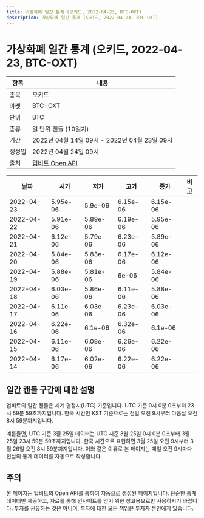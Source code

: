 ```yaml
---
title: 가상화폐 일간 통계 (오키드, 2022-04-23, BTC-OXT)
description: 가상화폐 일간 통계 (오키드, 2022-04-23, BTC-OXT)
---
```



가상화폐 일간 통계 (오키드, 2022-04-23, BTC-OXT)
===

|항목|내용|
|--|--|
|종목|오키드|
|마켓|BTC-OXT|
|단위|BTC|
|종류|일 단위 캔들 (10일치)|
|기간|2022년 04월 14일 09시 - 2022년 04월 23일 09시|
|생성일|2022년 04월 24일 09시|
|출처|[업비트 Open API](https://docs.upbit.com)|


|날짜|시가|저가|고가|종가|비고|
|--|--|--|--|--|--|
|2022-04-23|5.95e-06|5.9e-06|6.15e-06|6.15e-06|    |
|2022-04-22|5.91e-06|5.89e-06|6.19e-06|5.95e-06|    |
|2022-04-21|6.12e-06|5.79e-06|6.23e-06|5.89e-06|    |
|2022-04-20|5.84e-06|5.83e-06|6.17e-06|6.12e-06|    |
|2022-04-19|5.88e-06|5.81e-06|6e-06|5.84e-06|    |
|2022-04-18|6.03e-06|5.86e-06|6.11e-06|5.88e-06|    |
|2022-04-17|6.11e-06|6.03e-06|6.23e-06|6.03e-06|    |
|2022-04-16|6.22e-06|6.1e-06|6.32e-06|6.1e-06|    |
|2022-04-15|6.11e-06|6.08e-06|6.26e-06|6.22e-06|    |
|2022-04-14|6.17e-06|6.02e-06|6.22e-06|6.22e-06|    |


일간 캔들 구간에 대한 설명
---


업비트의 일간 캔들은 세계 협정시(UTC) 기준입니다. 
UTC 기준 0시 0분 0초부터 23시 59분 59초까지입니다. 
한국 시간인 KST 기준으로는 전일 오전 9시부터 다음날 오전 8시 59분까지입니다. 


예를들면, UTC 기준 3월 25일 데이터는 UTC 시준 3월 25일 0시 0분 0초부터 3월 25일 23시 59분 59초까지입니다. 
한국 시간으로 표현하면 3월 25일 오전 9시부터 3월 26일 오전 8시 59분까지입니다. 
이와 같은 이유로 본 페이지는 매일 오전 9시마다 전날의 통계 데이터를 자동으로 작성합니다. 


주의
---


본 페이지는 업비트의 Open API를 통하여 자동으로 생성된 페이지입니다. 
단순한 통계 데이터만 제공하고, 자료를 통해 인사이트를 얻기 위한 참고용으로만 사용하시기 바랍니다. 
투자를 권유하는 것은 아니며, 투자에 대한 모든 책임은 투자자 본인에게 있습니다. 
